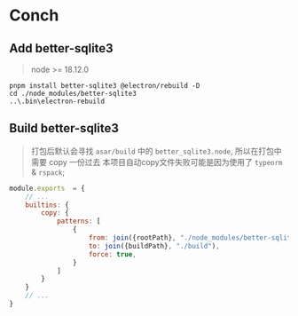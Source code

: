 # Conch

## Add better-sqlite3

> node >= 18.12.0

```shell
pnpm install better-sqlite3 @electron/rebuild -D
cd ./node_modules/better-sqlite3
..\.bin\electron-rebuild 
```

## Build better-sqlite3
> 打包后默认会寻找 `asar/build` 中的 `better_sqlite3.node`, 所以在打包中需要 copy 一份过去
> 本项目自动copy文件失败可能是因为使用了 `typeorm` & `rspack`;

```js
module.exports  = {
    // ...
    builtins: {
        copy: {
            patterns: [
                {
                    from: join({rootPath}, "./node_modules/better-sqlite3/build/Release/better_sqlite3.node"),
                    to: join({buildPath}, "./build"),
                    force: true,
                }
            ]
        }
    }
    // ...
}
```
